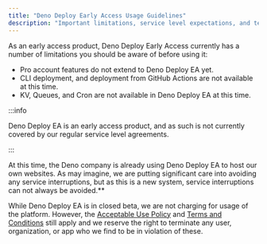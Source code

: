 ```yaml
---
title: "Deno Deploy Early Access Usage Guidelines"
description: "Important limitations, service level expectations, and terms of use for the Deno Deploy Early Access program."
---
```


As an early access product, Deno Deploy Early Access currently has a number of limitations you should be aware of before using it:

- Pro account features do not extend to Deno Deploy EA yet.
- CLI deployment, and deployment from GitHub Actions are not available at this
  time.
- KV, Queues, and Cron are not available in Deno Deploy EA at this time.

:::info

Deno Deploy EA is an early access product, and as such is not currently covered by
our regular service level agreements.

:::

At this time, the Deno company is already using Deno Deploy EA to host our own
websites. As may imagine, we are putting significant care into avoiding any
service interruptions, but as this is a new system, service interruptions can
not always be avoided.**

While Deno Deploy EA is in closed beta, we are not charging for usage of the
platform. However, the
[Acceptable Use Policy](/deploy/manual/acceptable-use-policy/) and
[Terms and Conditions](/deploy/manual/terms-and-conditions/) still apply and we
reserve the right to terminate any user, organization, or app who we find to be
in violation of these.

